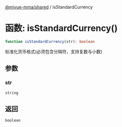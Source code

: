[@miyue-mma/shared](../index.md) / isStandardCurrency

# 函数: isStandardCurrency()

```ts
function isStandardCurrency(str): boolean
```

标准化货币格式(必须包含分隔符，支持复数与小数)

## 参数

### str

`string`

## 返回

`boolean`

